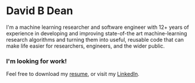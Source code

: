# David B Dean

I'm a machine learning researcher and software engineer with 12+ years of experience in developing and
improving state-of-the art machine-learning research algorithms and turning them
into useful, reusable code that can make life easier for researchers, engineers,
and the wider public.

### I'm looking for work!

Feel free to download my [resume][resume], or visit my [LinkedIn][linkedin].

[resume]: /David%20Dean%20Resume%202017.pdf
[linkedin]: http://linkedin.com/in/davidbdean
